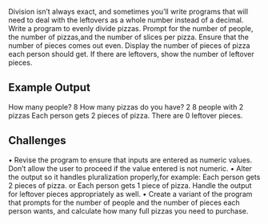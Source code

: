 Division isn’t always exact, and sometimes you’ll write programs that will need to deal with the leftovers as a whole number instead of a decimal.
Write a program to evenly divide pizzas. Prompt for the number of people, the number of pizzas,and the number of slices per pizza. Ensure that the number of pieces comes out even. 
Display the number of pieces of pizza each person should get.
If there are leftovers, show the number of leftover pieces.

## Example Output
How many people? 8
How many pizzas do you have? 2
8 people with 2 pizzas
Each person gets 2 pieces of pizza.
There are 0 leftover pieces.

## Challenges
• Revise the program to ensure that inputs are entered as numeric values. Don’t allow the user to proceed if the value entered is not numeric.
• Alter the output so it handles pluralization properly,for example:
Each person gets 2 pieces of pizza.
or
Each person gets 1 piece of pizza.
Handle the output for leftover pieces appropriately as well.
• Create a variant of the program that prompts for the number of people and the number of pieces each person wants, and calculate how many full pizzas you need to purchase.